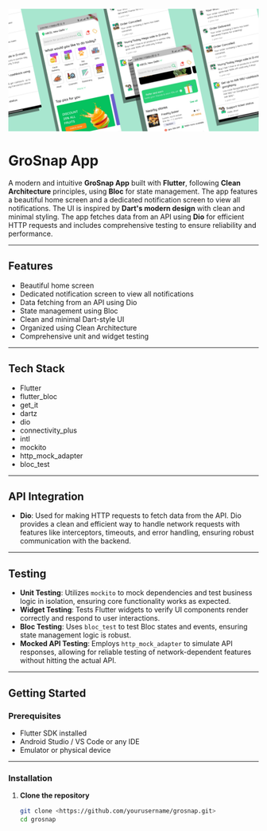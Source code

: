 ![GroSnap App Screenshot](assets/images/feature_image.png)

# GroSnap App

A modern and intuitive **GroSnap App** built with **Flutter**, following **Clean Architecture** principles, using **Bloc** for state management. The app features a beautiful home screen and a dedicated notification screen to view all notifications. The UI is inspired by **Dart's modern design** with clean and minimal styling. The app fetches data from an API using **Dio** for efficient HTTP requests and includes comprehensive testing to ensure reliability and performance.

---

## Features

- Beautiful home screen
- Dedicated notification screen to view all notifications
- Data fetching from an API using Dio
- State management using Bloc
- Clean and minimal Dart-style UI
- Organized using Clean Architecture
- Comprehensive unit and widget testing

---

## Tech Stack

- Flutter
- flutter_bloc
- get_it
- dartz
- dio
- connectivity_plus
- intl
- mockito
- http_mock_adapter
- bloc_test

---

## API Integration

- **Dio**: Used for making HTTP requests to fetch data from the API. Dio provides a clean and efficient way to handle network requests with features like interceptors, timeouts, and error handling, ensuring robust communication with the backend.

---

## Testing

- **Unit Testing**: Utilizes `mockito` to mock dependencies and test business logic in isolation, ensuring core functionality works as expected.
- **Widget Testing**: Tests Flutter widgets to verify UI components render correctly and respond to user interactions.
- **Bloc Testing**: Uses `bloc_test` to test Bloc states and events, ensuring state management logic is robust.
- **Mocked API Testing**: Employs `http_mock_adapter` to simulate API responses, allowing for reliable testing of network-dependent features without hitting the actual API.

---

## Getting Started

### Prerequisites

- Flutter SDK installed [](https://flutter.dev/docs/get-started/install)
- Android Studio / VS Code or any IDE
- Emulator or physical device

---

### Installation

1. **Clone the repository**
   ```bash
   git clone <https://github.com/yourusername/grosnap.git>
   cd grosnap